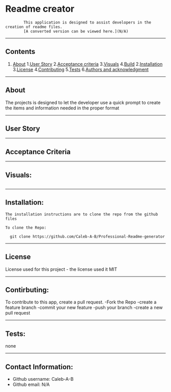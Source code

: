 # Readme creator
            This application is designed to assist developers in the creation of readme files.
            [A converted version can be viewed here.](N/A)
---
## Contents

1. [About](#about)
  1.[User Story](#user%20story)
  2.[Acceptance criteria](#acceptance%20criteria)
  3.[Visuals](#visuals)
  4.[Build](#build)
2.[Installation](#installation)
3.[License](#license)
4.[Contributing](#contributing)
5.[Tests](#tests)
6.[Authors and acknowledgment](#author%20and%20acknowledgment)

---

## About

  The projects is designed to let the developer use a quick prompt to create the items and information needed in the proper format

---

## User Story



---


## Acceptance Criteria


---

## Visuals:

  ![]()


  ---

  ## Installation:
    The installation instructions are to clone the repo from the github files

    To clone the Repo:

      git clone https://github.com/Caleb-A-B/Professional-Readme-generator

---

## License
  License used for this project - the license used it MIT


---

## Contirbuting:

  To contribute to this app, create a pull request.
  -Fork the Repo
  -create a feature branch
  -commit your new feature
  -push your branch
  -create a new pull request

---

## Tests:
  none

---

## Contact Information:
* Github username: Caleb-A-B
* Github email: N/A

